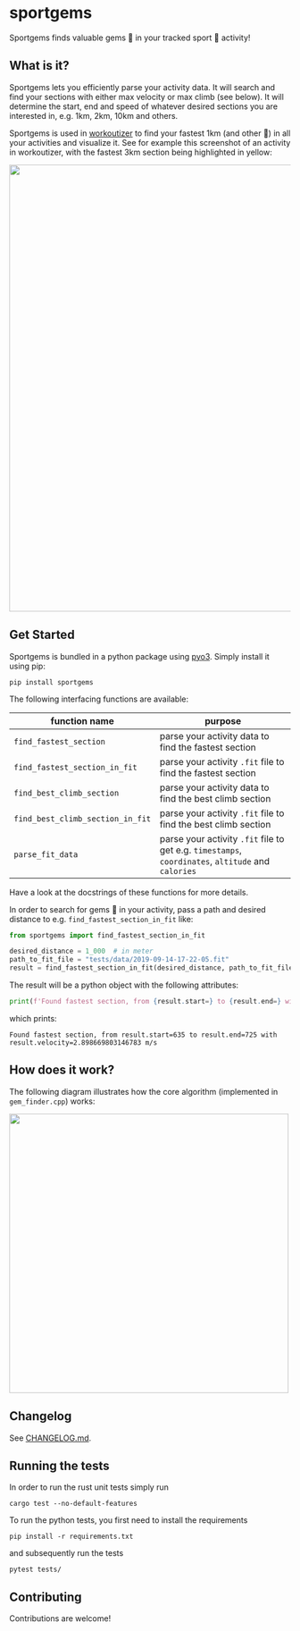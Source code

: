 # sportgems

Sportgems finds valuable gems 💎 in your tracked sport 🚴 activity!


## What is it?
Sportgems lets you efficiently parse your activity data. It will search and find your
sections with either max velocity or max climb (see below). It will determine the start,
end and speed of whatever desired sections you are interested in, e.g. 1km, 2km, 10km
and others. 

Sportgems is used in [workoutizer](https://github.com/fgebhart/workoutizer) to find your
fastest 1km (and other 💎) in all your activities and visualize it. See for example this
screenshot of an activity in workoutizer, with the fastest 3km section being highlighted
in yellow:

<img src="https://i.imgur.com/nOYiFm6.png" width="800">

## Get Started
Sportgems is bundled in a python package using [pyo3](https://pyo3.rs/). Simply
install it using pip:
```
pip install sportgems
```

The following interfacing functions are available:

| function name                    | purpose                                                         |
|----------------------------------|-----------------------------------------------------------------|
| `find_fastest_section`           | parse your activity data to find the fastest section            |
| `find_fastest_section_in_fit`    | parse your activity `.fit` file to find the fastest section     |
| `find_best_climb_section`        | parse your activity data to find the best climb section         |
| `find_best_climb_section_in_fit` | parse your activity `.fit` file to find the best climb section  |
| `parse_fit_data`                 | parse your activity `.fit` file to get e.g. `timestamps`, `coordinates`, `altitude` and `calories` |

Have a look at the docstrings of these functions for more details.

In order to search for gems 💎 in your activity, pass a path and desired distance to e.g.
`find_fastest_section_in_fit` like:

```python
from sportgems import find_fastest_section_in_fit

desired_distance = 1_000  # in meter
path_to_fit_file = "tests/data/2019-09-14-17-22-05.fit"
result = find_fastest_section_in_fit(desired_distance, path_to_fit_file)
```
The result will be a python object with the following attributes:
```python
print(f'Found fastest section, from {result.start=} to {result.end=} with {result.velocity=} m/s')
```

which prints:
```
Found fastest section, from result.start=635 to result.end=725 with result.velocity=2.898669803146783 m/s
```

## How does it work?

The following diagram illustrates how the core algorithm (implemented in `gem_finder.cpp`) works:

<img src="https://i.imgur.com/Jwfyjsk.png" width="500">


## Changelog

See [CHANGELOG.md](https://github.com/fgebhart/sportgems/blob/main/CHANGELOG.md).

## Running the tests

In order to run the rust unit tests simply run
```
cargo test --no-default-features
```
To run the python tests, you first need to install the requirements
```
pip install -r requirements.txt
```
and subsequently run the tests
```
pytest tests/
```

## Contributing
Contributions are welcome!
